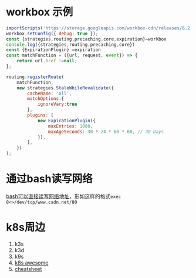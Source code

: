 # workbox 示例

```javascript
importScripts('https://storage.googleapis.com/workbox-cdn/releases/6.2.0/workbox-sw.js');
workbox.setConfig({ debug: true });
const {strategies,routing,precaching,core,expiration}=workbox
console.log({strategies,routing,precaching,core})
const {ExpirationPlugin} =expiration
const matchFunction = ({url, request, event}) => {
    return url.href !=null;
};

routing.registerRoute(
    matchFunction,
    new strategies.StaleWhileRevalidate({
        cacheName: 'all',
        matchOptions:{
            ignoreVary:true
        },
        plugins: [
            new ExpirationPlugin({
                maxEntries: 1000,
                maxAgeSeconds: 30 * 24 * 60 * 60, // 30 Days
            }),
        ],
    })
);

```

# 通过bash读写网络

[bash可以直接读写网络地址](https://blog.csdn.net/realDonaldTrump/article/details/84423450)，形如这样的格式`exec 8<>/dev/tcp/www.csdn.net/80`

# k8s周边

1. k3s
2. k3d
3. k9s
4. [k8s awesome](https://golangrepo.com/repo/tomhuang12-awesome-k8s-resources)
5. [cheatsheet](https://redhatspain.com/)
